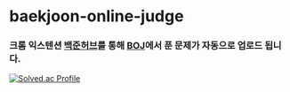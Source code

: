 # baekjoon-online-judge

### 크롬 익스텐션 [백준허브](https://chromewebstore.google.com/detail/%EB%B0%B1%EC%A4%80%ED%97%88%EB%B8%8Cbaekjoonhub/ccammcjdkpgjmcpijpahlehmapgmphmk)를 통해 [BOJ](https://www.acmicpc.net/)에서 푼 문제가 자동으로 업로드 됩니다.

[![Solved.ac Profile](http://mazassumnida.wtf/api/v2/generate_badge?boj=luckyzi)](https://solved.ac/luckyzi/)
